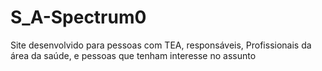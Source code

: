 # S_A-Spectrum0
Site desenvolvido para pessoas com TEA, responsáveis, Profissionais da área da saúde, e pessoas que tenham interesse no assunto
